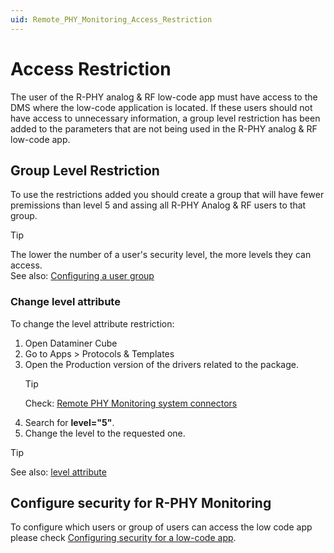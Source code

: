 ```yaml
---
uid: Remote_PHY_Monitoring_Access_Restriction
---
```


# Access Restriction

The user of the R-PHY analog & RF low-code app must have access to the DMS where the low-code application is located. 
If these users should not have access to unnecessary information, a group level restriction has been added to the parameters that are not being used in the R-PHY analog & RF low-code app.


## Group Level Restriction

To use the restrictions added you should create a group that will have fewer premissions than level 5 and assing all R-PHY Analog & RF users to that group.

> [!TIP]
> The lower the number of a user's security level, the more levels they can access.       
See also: [Configuring a user group](xref:Configuring_a_set_of_user_group_settings)


### Change level attribute 

To change the level attribute restriction:

1. Open Dataminer Cube
1. Go to Apps > Protocols & Templates 
1. Open the Production version of the drivers related to the package.
	> [!TIP]
	> Check: [Remote PHY Monitoring system connectors](xref:Remote_PHY_Monitoring_components)
1. Search for **level="5"**.
1. Change the level to the requested one.

> [!TIP]
> See also: [level attribute](xref:Protocol.Params.Param-level)

## Configure security for R-PHY Monitoring 

To configure which users or group of users can access the low code app please check [Configuring security for a low-code app](xref:LowCodeApps_security_config).
